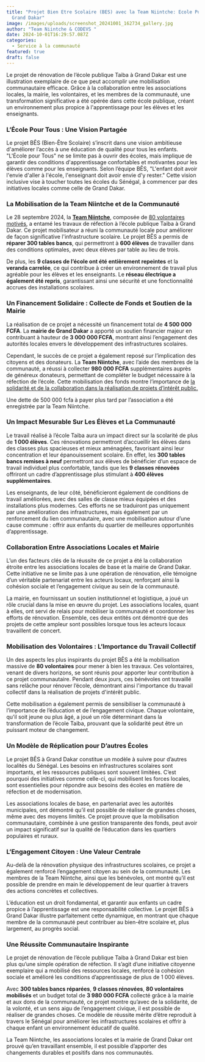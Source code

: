 ```yaml
---
title: "Projet Bien Etre Scolaire (BES) avec la Team Niintche: Ecole Pour Tous a
  Grand Dakar"
image: /images/uploads/screenshot_20241001_162734_gallery.jpg
author: "Team Niintche & CODEVS "
date: 2024-10-01T16:29:57.087Z
categories:
  - Service à la communauté
featured: true
draft: false
---
```


Le projet de rénovation de l’école publique Taiba à Grand Dakar est une illustration exemplaire de ce que peut accomplir une mobilisation communautaire efficace. Grâce à la collaboration entre les associations locales, la mairie, les volontaires, et les membres de la communauté, une transformation significative a été opérée dans cette école publique, créant un environnement plus propice à l'apprentissage pour les élèves et les enseignants.

### **L’École Pour Tous : Une Vision Partagée**

Le projet BÊS (Bien-Être Scolaire) s’inscrit dans une vision ambitieuse d'améliorer l’accès à une éducation de qualité pour tous les enfants. "L'École pour Tous" ne se limite pas à ouvrir des écoles, mais implique de garantir des conditions d'apprentissage confortables et motivantes pour les élèves comme pour les enseignants. Selon l’équipe BÊS, "L'enfant doit avoir l'envie d'aller à l'école, l'enseignant doit avoir envie d'y rester." Cette vision inclusive vise à toucher toutes les écoles du Sénégal, à commencer par des initiatives locales comme celle de Grand Dakar.

### **La Mobilisation de la Team Niintche et de la Communauté**

Le 28 septembre 2024, la [**Team Niintche**](https://codevsn.org/associations/team-niintche/), composée de [80 volontaires motivés](https://codevsn.org/actualites/temoignage-de-mariama-thiandoum-vivre-son-engagement-a-travers-le-benevolat-avec-team-niintche/), a entamé les travaux de réfection à l’école publique Taiba à Grand Dakar. Ce projet mobilisateur a réuni la communauté locale pour améliorer de façon significative l'infrastructure scolaire. Le projet BÊS a permis de **réparer 300 tables bancs**, qui permettront à **600 élèves** de travailler dans des conditions optimales, avec deux élèves par table au lieu de trois.

De plus, les **9 classes de l’école ont été entièrement repeintes** et la **veranda carrelée**, ce qui contribue à créer un environnement de travail plus agréable pour les élèves et les enseignants. Le **réseau électrique a également été repris**, garantissant ainsi une sécurité et une fonctionnalité accrues des installations scolaires.

### **Un Financement Solidaire : Collecte de Fonds et Soutien de la Mairie**

La réalisation de ce projet a nécessité un financement total de **4 500 000 FCFA**. La **mairie de Grand Dakar** a apporté un soutien financier majeur en contribuant à hauteur de **3 000 000 FCFA**, montrant ainsi l’engagement des autorités locales envers le développement des infrastructures scolaires.

Cependant, le succès de ce projet a également reposé sur l’implication des citoyens et des donateurs. La **Team Niintche**, avec l’aide des membres de la communauté, a réussi à collecter **980 000 FCFA** supplémentaires auprès de généreux donateurs, permettant de compléter le budget nécessaire à la réfection de l’école. Cette mobilisation des fonds montre l’importance de [la solidarité et de la collaboration dans la réalisation de projets d’intérêt public.](https://codevsn.org/actualites/invite-de-rfm-matin-pape-samb-dieye-theorise-et-modelise-lengagement-communautaire-et-ess-au-senegal/)

Une dette de 500 000 fcfa à payer plus tard par l’association a été enregistrée par la Team Niintche.

### **Un Impact Mesurable Sur Les Élèves et La Communauté**

Le travail réalisé à l’école Taiba aura un impact direct sur la scolarité de plus de **1 000 élèves**. Ces rénovations permettront d’accueillir les élèves dans des classes plus spacieuses et mieux aménagées, favorisant ainsi leur concentration et leur épanouissement scolaire. En effet, les **300 tables bancs remises à neuf** permettront aux élèves de bénéficier d’un espace de travail individuel plus confortable, tandis que les **9 classes rénovées** offriront un cadre d’apprentissage plus stimulant à **400 élèves supplémentaires**.

Les enseignants, de leur côté, bénéficieront également de conditions de travail améliorées, avec des salles de classe mieux équipées et des installations plus modernes. Ces efforts ne se traduiront pas uniquement par une amélioration des infrastructures, mais également par un renforcement du lien communautaire, avec une mobilisation autour d’une cause commune : offrir aux enfants du quartier de meilleures opportunités d’apprentissage.

### **Collaboration Entre Associations Locales et Mairie**

L’un des facteurs clés de la réussite de ce projet a été la collaboration étroite entre les associations locales de base et la mairie de Grand Dakar. Cette initiative ne se limite pas à une opération de rénovation, elle témoigne d’un véritable partenariat entre les acteurs locaux, renforçant ainsi la cohésion sociale et l’engagement civique au sein de la communauté.

La mairie, en fournissant un soutien institutionnel et logistique, a joué un rôle crucial dans la mise en œuvre du projet. Les associations locales, quant à elles, ont servi de relais pour mobiliser la communauté et coordonner les efforts de rénovation. Ensemble, ces deux entités ont démontré que des projets de cette ampleur sont possibles lorsque tous les acteurs locaux travaillent de concert.

### **Mobilisation des Volontaires : L’Importance du Travail Collectif**

Un des aspects les plus inspirants du projet BÊS a été la mobilisation massive de **80 volontaires** pour mener à bien les travaux. Ces volontaires, venant de divers horizons, se sont réunis pour apporter leur contribution à ce projet communautaire. Pendant deux jours, ces bénévoles ont travaillé sans relâche pour rénover l’école, démontrant ainsi l'importance du travail collectif dans la réalisation de projets d'intérêt public.

Cette mobilisation a également permis de sensibiliser la communauté à l’importance de l’éducation et de l’engagement civique. Chaque volontaire, qu’il soit jeune ou plus âgé, a joué un rôle déterminant dans la transformation de l’école Taiba, prouvant que la solidarité peut être un puissant moteur de changement.

### **Un Modèle de Réplication pour D’autres Écoles**

Le projet BÊS à Grand Dakar constitue un modèle à suivre pour d’autres localités du Sénégal. Les besoins en infrastructures scolaires sont importants, et les ressources publiques sont souvent limitées. C’est pourquoi des initiatives comme celle-ci, qui mobilisent les forces locales, sont essentielles pour répondre aux besoins des écoles en matière de réfection et de modernisation.

Les associations locales de base, en partenariat avec les autorités municipales, ont démontré qu’il est possible de réaliser de grandes choses, même avec des moyens limités. Ce projet prouve que la mobilisation communautaire, combinée à une gestion transparente des fonds, peut avoir un impact significatif sur la qualité de l’éducation dans les quartiers populaires et ruraux.

### **L’Engagement Citoyen : Une Valeur Centrale**

Au-delà de la rénovation physique des infrastructures scolaires, ce projet a également renforcé l’engagement citoyen au sein de la communauté. Les membres de la Team Niintche, ainsi que les bénévoles, ont montré qu’il est possible de prendre en main le développement de leur quartier à travers des actions concrètes et collectives.

L’éducation est un droit fondamental, et garantir aux enfants un cadre propice à l’apprentissage est une responsabilité collective. Le projet BÊS à Grand Dakar illustre parfaitement cette dynamique, en montrant que chaque membre de la communauté peut contribuer au bien-être scolaire et, plus largement, au progrès social.

### **Une Réussite Communautaire Inspirante**

Le projet de rénovation de l’école publique Taiba à Grand Dakar est bien plus qu’une simple opération de réfection. Il s’agit d’une initiative citoyenne exemplaire qui a mobilisé des ressources locales, renforcé la cohésion sociale et amélioré les conditions d’apprentissage de plus de 1 000 élèves. 

Avec **300 tables bancs réparées**, **9 classes rénovées**, **80 volontaires mobilisés** et un budget total de **3 980 000 FCFA** collecté grâce à la mairie et aux dons de la communauté, ce projet montre qu’avec de la solidarité, de la volonté, et un sens aigu de l’engagement civique, il est possible de réaliser de grandes choses. Ce modèle de réussite mérite d’être reproduit à travers le Sénégal pour améliorer les infrastructures scolaires et offrir à chaque enfant un environnement éducatif de qualité. 

La Team Niintche, les associations locales et la mairie de Grand Dakar ont prouvé qu’en travaillant ensemble, il est possible d’apporter des changements durables et positifs dans nos communautés.